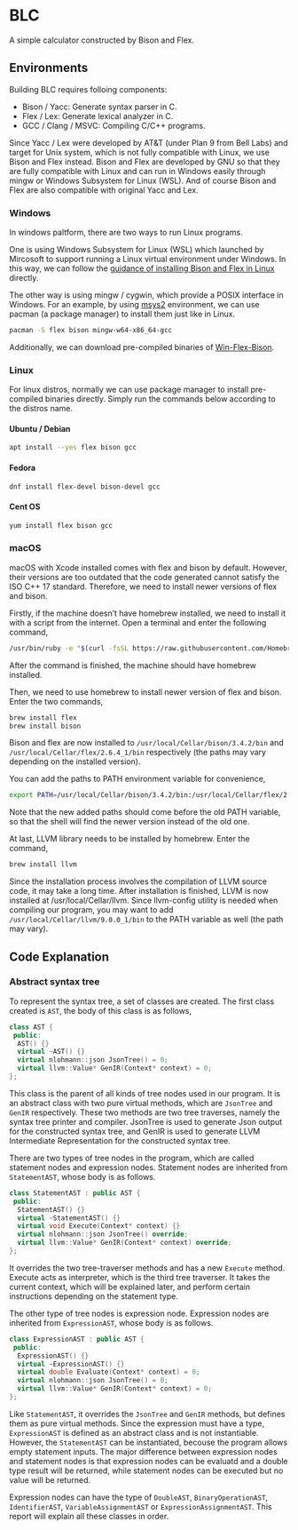 # BLC

A simple calculator constructed by Bison and Flex.

## Environments

Building BLC requires folloing components:

- Bison / Yacc: Generate syntax parser in C.
- Flex / Lex: Generate lexical analyzer in C.
- GCC / Clang / MSVC: Compiling C/C++ programs.

Since Yacc / Lex were developed by AT&T (under Plan 9 from Bell Labs) and target for Unix system, which is not fully compatible with Linux, we use Bison and Flex instead. Bison and Flex are developed by GNU so that they are fully compatible with Linux and can run in Windows easily through mingw or Windows Subsystem for Linux (WSL). And of course Bison and Flex are also compatible with original Yacc and Lex.

### Windows

In windows paltform, there are two ways to run Linux programs.

One is using Windows Subsystem for Linux (WSL) which launched by Mircosoft to support running a Linux virtual environment under Windows. In this way, we can follow the [guidance of installing Bison and Flex in Linux](#Linux) directly.

The other way is using mingw / cygwin, which provide a POSIX interface in Windows. For an example, by using [msys2](https://www.msys2.org/) environment, we can use pacman (a package manager) to install them just like in Linux.

```bash
pacman -S flex bison mingw-w64-x86_64-gcc
```

Additionally, we can download pre-compiled binaries of [Win-Flex-Bison](https://sourceforge.net/projects/winflexbison/).

### Linux

For linux distros, normally we can use package manager to install pre-compiled binaries directly. Simply run the commands below according to the distros name.

#### Ubuntu / Debian

```bash
apt install --yes flex bison gcc
```

#### Fedora

```bash
dnf install flex-devel bison-devel gcc
```

#### Cent OS

```bash
yum install flex bison gcc
```

### macOS

macOS with Xcode installed comes with flex and bison by default. However, their versions are too outdated that the code generated cannot satisfy the ISO C++ 17 standard. Therefore, we need to install newer versions of flex and bison. 

Firstly, if the machine doesn’t have homebrew installed, we need to install it with a script from the internet. Open a terminal and enter the following command, 

```bash
/usr/bin/ruby -e "$(curl -fsSL https://raw.githubusercontent.com/Homebrew/install/master/install)"
```

After the command is finished, the machine should have homebrew installed.  

Then, we need to use homebrew to install newer version of flex and bison. Enter the two commands, 

```bash
brew install flex 
brew install bison 
```

Bison and flex are now installed to `/usr/local/Cellar/bison/3.4.2/bin` and `/usr/local/Cellar/flex/2.6.4_1/bin` respectively (the paths may vary depending on the installed version). 

You can add the paths to PATH environment variable for convenience, 

```bash
export PATH=/usr/local/Cellar/bison/3.4.2/bin:/usr/local/Cellar/flex/2.6.4_1/bin:$PATH
```

Note that the new added paths should come before the old PATH variable, so that the shell will find the newer version instead of the old one.  

At last, LLVM library needs to be installed by homebrew. Enter the command, 

```bash
brew install llvm 
```

Since the installation process involves the compilation of LLVM source code, it may take a long time. After installation is finished, LLVM is now installed at /usr/local/Cellar/llvm. Since llvm-config utility is needed when compiling our program, you may want to add `/usr/local/Cellar/llvm/9.0.0_1/bin` to the PATH variable as well (the path may vary). 


## Code Explanation

### Abstract syntax tree

To represent the syntax tree,  a set of classes are created. The first class created is `AST`, the body of this class is as follows, 

```c++
class AST {
 public:
  AST() {}
  virtual ~AST() {}
  virtual nlohmann::json JsonTree() = 0;
  virtual llvm::Value* GenIR(Context* context) = 0;
};
```

This class is the parent of all kinds of tree nodes used in our program. It is an abstract class with two pure virtual methods, which are `JsonTree` and `GenIR` respectively. These two methods are two tree traverses, namely the syntax tree printer and compiler. JsonTree is used to generate Json output for the constructed syntax tree, and GenIR is used to generate LLVM Intermediate Representation for the constructed syntax tree. 

There are two types of tree nodes in the program, which are called statement nodes and expression nodes. Statement nodes are inherited from `StatementAST`, whose body is as follows. 

```c++
class StatementAST : public AST {
 public:
  StatementAST() {}
  virtual ~StatementAST() {}
  virtual void Execute(Context* context) {}
  virtual nlohmann::json JsonTree() override;
  virtual llvm::Value* GenIR(Context* context) override;
};
```

It overrides the two tree-traverser methods and has a new `Execute` method. Execute acts as interpreter, which is the third tree traverser. It takes the current context, which will be explained later, and perform certain instructions depending on the statement type. 

The other type of tree nodes is expression node. Expression nodes are inherited from `ExpressionAST`, whose body is as follows. 

```c++
class ExpressionAST : public AST {
 public:
  ExpressionAST() {}
  virtual ~ExpressionAST() {}
  virtual double Evaluate(Context* context) = 0;
  virtual nlohmann::json JsonTree() = 0;
  virtual llvm::Value* GenIR(Context* context) = 0;
};
```

Like `StatementAST`, it overrides the `JsonTree` and `GenIR` methods, but defines them as pure virtual methods. Since the expression must have a type, `ExpressionAST` is defined as an abstract class and is not instantiable. However, the `StatementAST` can be instantiated, becouse the program allows empty statement inputs. The major difference between expression nodes and statement nodes is that expression nodes can be evaluatd and a double type result will be returned, while statement nodes can be executed but no value will be returned. 

Expression nodes can have the type of  `DoubleAST`, `BinaryOperationAST`, `IdentifierAST`, `VariableAssignmentAST` or `ExpressionAssignmentAST`. This report will explain all these classes in order. 

